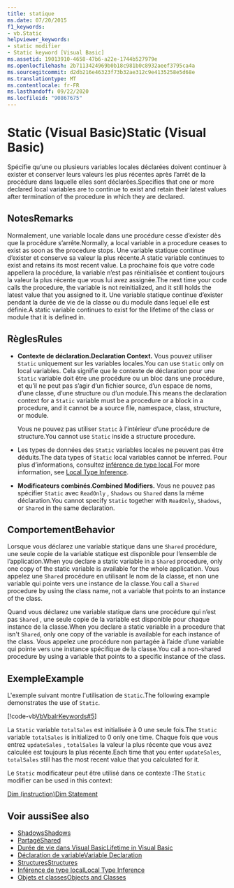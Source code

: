 ```yaml
---
title: statique
ms.date: 07/20/2015
f1_keywords:
- vb.Static
helpviewer_keywords:
- static modifier
- Static keyword [Visual Basic]
ms.assetid: 19013910-4658-47b6-a22e-1744b527979e
ms.openlocfilehash: 2b7113424969b0b18c981b0c8932aeef3795ca4a
ms.sourcegitcommit: d2db216e46323f73b32ae312c9e4135258e5d68e
ms.translationtype: MT
ms.contentlocale: fr-FR
ms.lasthandoff: 09/22/2020
ms.locfileid: "90867675"
---
```

# <a name="static-visual-basic"></a><span data-ttu-id="43497-102">Static (Visual Basic)</span><span class="sxs-lookup"><span data-stu-id="43497-102">Static (Visual Basic)</span></span>

<span data-ttu-id="43497-103">Spécifie qu’une ou plusieurs variables locales déclarées doivent continuer à exister et conserver leurs valeurs les plus récentes après l’arrêt de la procédure dans laquelle elles sont déclarées.</span><span class="sxs-lookup"><span data-stu-id="43497-103">Specifies that one or more declared local variables are to continue to exist and retain their latest values after termination of the procedure in which they are declared.</span></span>  
  
## <a name="remarks"></a><span data-ttu-id="43497-104">Notes</span><span class="sxs-lookup"><span data-stu-id="43497-104">Remarks</span></span>  

 <span data-ttu-id="43497-105">Normalement, une variable locale dans une procédure cesse d’exister dès que la procédure s’arrête.</span><span class="sxs-lookup"><span data-stu-id="43497-105">Normally, a local variable in a procedure ceases to exist as soon as the procedure stops.</span></span> <span data-ttu-id="43497-106">Une variable statique continue d’exister et conserve sa valeur la plus récente.</span><span class="sxs-lookup"><span data-stu-id="43497-106">A static variable continues to exist and retains its most recent value.</span></span> <span data-ttu-id="43497-107">La prochaine fois que votre code appellera la procédure, la variable n’est pas réinitialisée et contient toujours la valeur la plus récente que vous lui avez assignée.</span><span class="sxs-lookup"><span data-stu-id="43497-107">The next time your code calls the procedure, the variable is not reinitialized, and it still holds the latest value that you assigned to it.</span></span> <span data-ttu-id="43497-108">Une variable statique continue d’exister pendant la durée de vie de la classe ou du module dans lequel elle est définie.</span><span class="sxs-lookup"><span data-stu-id="43497-108">A static variable continues to exist for the lifetime of the class or module that it is defined in.</span></span>  
  
## <a name="rules"></a><span data-ttu-id="43497-109">Règles</span><span class="sxs-lookup"><span data-stu-id="43497-109">Rules</span></span>  
  
- <span data-ttu-id="43497-110">**Contexte de déclaration.**</span><span class="sxs-lookup"><span data-stu-id="43497-110">**Declaration Context.**</span></span> <span data-ttu-id="43497-111">Vous pouvez utiliser `Static` uniquement sur les variables locales.</span><span class="sxs-lookup"><span data-stu-id="43497-111">You can use `Static` only on local variables.</span></span> <span data-ttu-id="43497-112">Cela signifie que le contexte de déclaration pour une `Static` variable doit être une procédure ou un bloc dans une procédure, et qu’il ne peut pas s’agir d’un fichier source, d’un espace de noms, d’une classe, d’une structure ou d’un module.</span><span class="sxs-lookup"><span data-stu-id="43497-112">This means the declaration context for a `Static` variable must be a procedure or a block in a procedure, and it cannot be a source file, namespace, class, structure, or module.</span></span>  
  
     <span data-ttu-id="43497-113">Vous ne pouvez pas utiliser `Static` à l’intérieur d’une procédure de structure.</span><span class="sxs-lookup"><span data-stu-id="43497-113">You cannot use `Static` inside a structure procedure.</span></span>  
  
- <span data-ttu-id="43497-114">Les types de données des `Static` variables locales ne peuvent pas être déduits.</span><span class="sxs-lookup"><span data-stu-id="43497-114">The data types of `Static` local variables cannot be inferred.</span></span> <span data-ttu-id="43497-115">Pour plus d’informations, consultez [inférence de type local](../../programming-guide/language-features/variables/local-type-inference.md).</span><span class="sxs-lookup"><span data-stu-id="43497-115">For more information, see [Local Type Inference](../../programming-guide/language-features/variables/local-type-inference.md).</span></span>  
  
- <span data-ttu-id="43497-116">**Modificateurs combinés.**</span><span class="sxs-lookup"><span data-stu-id="43497-116">**Combined Modifiers.**</span></span> <span data-ttu-id="43497-117">Vous ne pouvez pas spécifier `Static` avec `ReadOnly` , `Shadows` ou `Shared` dans la même déclaration.</span><span class="sxs-lookup"><span data-stu-id="43497-117">You cannot specify `Static` together with `ReadOnly`, `Shadows`, or `Shared` in the same declaration.</span></span>  
  
## <a name="behavior"></a><span data-ttu-id="43497-118">Comportement</span><span class="sxs-lookup"><span data-stu-id="43497-118">Behavior</span></span>  

 <span data-ttu-id="43497-119">Lorsque vous déclarez une variable statique dans une `Shared` procédure, une seule copie de la variable statique est disponible pour l’ensemble de l’application.</span><span class="sxs-lookup"><span data-stu-id="43497-119">When you declare a static variable in a `Shared` procedure, only one copy of the static variable is available for the whole application.</span></span> <span data-ttu-id="43497-120">Vous appelez une `Shared` procédure en utilisant le nom de la classe, et non une variable qui pointe vers une instance de la classe.</span><span class="sxs-lookup"><span data-stu-id="43497-120">You call a `Shared` procedure by using the class name, not a variable that points to an instance of the class.</span></span>  
  
 <span data-ttu-id="43497-121">Quand vous déclarez une variable statique dans une procédure qui n’est pas `Shared` , une seule copie de la variable est disponible pour chaque instance de la classe.</span><span class="sxs-lookup"><span data-stu-id="43497-121">When you declare a static variable in a procedure that isn't `Shared`, only one copy of the variable is available for each instance of the class.</span></span> <span data-ttu-id="43497-122">Vous appelez une procédure non partagée à l’aide d’une variable qui pointe vers une instance spécifique de la classe.</span><span class="sxs-lookup"><span data-stu-id="43497-122">You call a non-shared procedure by using a variable that points to a specific instance of the class.</span></span>  
  
## <a name="example"></a><span data-ttu-id="43497-123">Exemple</span><span class="sxs-lookup"><span data-stu-id="43497-123">Example</span></span>  

 <span data-ttu-id="43497-124">L'exemple suivant montre l'utilisation de `Static`.</span><span class="sxs-lookup"><span data-stu-id="43497-124">The following example demonstrates the use of `Static`.</span></span>  
  
 [!code-vb[VbVbalrKeywords#5](~/samples/snippets/visualbasic/VS_Snippets_VBCSharp/VbVbalrKeywords/VB/Class1.vb#5)]  
  
 <span data-ttu-id="43497-125">La `Static` variable `totalSales` est initialisée à 0 une seule fois.</span><span class="sxs-lookup"><span data-stu-id="43497-125">The `Static` variable `totalSales` is initialized to 0 only one time.</span></span> <span data-ttu-id="43497-126">Chaque fois que vous entrez `updateSales` , `totalSales` la valeur la plus récente que vous avez calculée est toujours la plus récente.</span><span class="sxs-lookup"><span data-stu-id="43497-126">Each time that you enter `updateSales`, `totalSales` still has the most recent value that you calculated for it.</span></span>  
  
 <span data-ttu-id="43497-127">Le `Static` modificateur peut être utilisé dans ce contexte :</span><span class="sxs-lookup"><span data-stu-id="43497-127">The `Static` modifier can be used in this context:</span></span>  
  
 [<span data-ttu-id="43497-128">Dim (instruction)</span><span class="sxs-lookup"><span data-stu-id="43497-128">Dim Statement</span></span>](../statements/dim-statement.md)  
  
## <a name="see-also"></a><span data-ttu-id="43497-129">Voir aussi</span><span class="sxs-lookup"><span data-stu-id="43497-129">See also</span></span>

- [<span data-ttu-id="43497-130">Shadows</span><span class="sxs-lookup"><span data-stu-id="43497-130">Shadows</span></span>](shadows.md)
- [<span data-ttu-id="43497-131">Partagé</span><span class="sxs-lookup"><span data-stu-id="43497-131">Shared</span></span>](shared.md)
- [<span data-ttu-id="43497-132">Durée de vie dans Visual Basic</span><span class="sxs-lookup"><span data-stu-id="43497-132">Lifetime in Visual Basic</span></span>](../../programming-guide/language-features/declared-elements/lifetime.md)
- [<span data-ttu-id="43497-133">Déclaration de variable</span><span class="sxs-lookup"><span data-stu-id="43497-133">Variable Declaration</span></span>](../../programming-guide/language-features/variables/variable-declaration.md)
- [<span data-ttu-id="43497-134">Structures</span><span class="sxs-lookup"><span data-stu-id="43497-134">Structures</span></span>](../../programming-guide/language-features/data-types/structures.md)
- [<span data-ttu-id="43497-135">Inférence de type local</span><span class="sxs-lookup"><span data-stu-id="43497-135">Local Type Inference</span></span>](../../programming-guide/language-features/variables/local-type-inference.md)
- [<span data-ttu-id="43497-136">Objets et classes</span><span class="sxs-lookup"><span data-stu-id="43497-136">Objects and Classes</span></span>](../../programming-guide/language-features/objects-and-classes/index.md)
